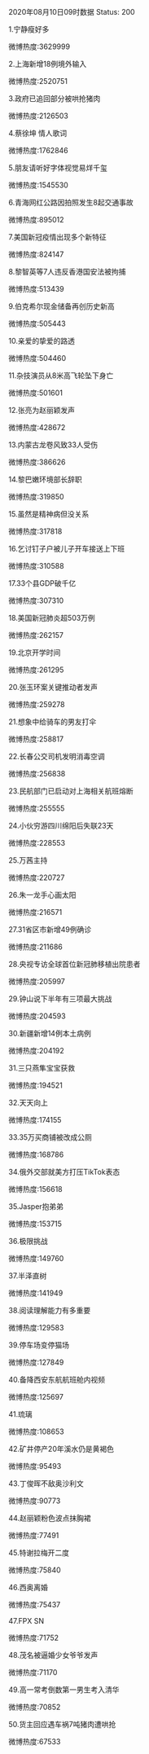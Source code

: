 2020年08月10日09时数据
Status: 200

1.宁静瘦好多

微博热度:3629999

2.上海新增18例境外输入

微博热度:2520751

3.政府已追回部分被哄抢猪肉

微博热度:2126503

4.蔡徐坤 情人歌词

微博热度:1762846

5.朋友请听好字体视觉易烊千玺

微博热度:1545530

6.青海网红公路因拍照发生8起交通事故

微博热度:895012

7.美国新冠疫情出现多个新特征

微博热度:824147

8.黎智英等7人违反香港国安法被拘捕

微博热度:513439

9.伯克希尔现金储备再创历史新高

微博热度:505443

10.亲爱的挚爱的路透

微博热度:504460

11.杂技演员从8米高飞轮坠下身亡

微博热度:501601

12.张亮为赵丽颖发声

微博热度:428672

13.内蒙古龙卷风致33人受伤

微博热度:386626

14.黎巴嫩环境部长辞职

微博热度:319850

15.虽然是精神病但没关系

微博热度:317818

16.乞讨钉子户被儿子开车接送上下班

微博热度:310588

17.33个县GDP破千亿

微博热度:307310

18.美国新冠肺炎超503万例

微博热度:262157

19.北京开学时间

微博热度:261295

20.张玉环案关键推动者发声

微博热度:259278

21.想象中给骑车的男友打伞

微博热度:258817

22.长春公交司机发明消毒空调

微博热度:256838

23.民航部门已启动对上海相关航班熔断

微博热度:255555

24.小伙穷游四川绵阳后失联23天

微博热度:228553

25.万茜主持

微博热度:220727

26.朱一龙手心画太阳

微博热度:216571

27.31省区市新增49例确诊

微博热度:211686

28.央视专访全球首位新冠肺移植出院患者

微博热度:205997

29.钟山说下半年有三项最大挑战

微博热度:204593

30.新疆新增14例本土病例

微博热度:204192

31.三只燕隼宝宝获救

微博热度:194521

32.天天向上

微博热度:174155

33.35万买商铺被改成公厕

微博热度:168786

34.俄外交部就美方打压TikTok表态

微博热度:156618

35.Jasper抱弟弟

微博热度:153715

36.极限挑战

微博热度:149760

37.半泽直树

微博热度:141949

38.阅读理解能力有多重要

微博热度:129583

39.停车场变停猫场

微博热度:127849

40.备降西安东航航班舱内视频

微博热度:125697

41.琉璃

微博热度:108653

42.矿井停产20年溪水仍是黄褐色

微博热度:95493

43.丁俊晖不敌奥沙利文

微博热度:90773

44.赵丽颖粉色波点抹胸裙

微博热度:77491

45.特谢拉梅开二度

微博热度:75840

46.西奥离婚

微博热度:75437

47.FPX SN

微博热度:71752

48.茂名被逼婚少女爷爷发声

微博热度:71170

49.高一常考倒数第一男生考入清华

微博热度:70852

50.货主回应遇车祸7吨猪肉遭哄抢

微博热度:67533

